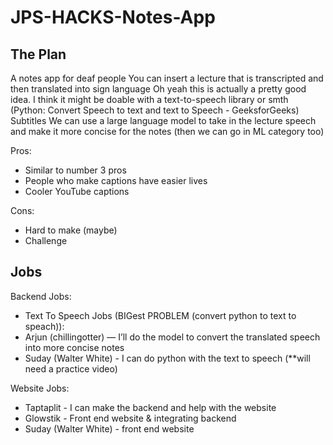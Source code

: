 # JPS-HACKS-Notes-App

## The Plan
A notes app for deaf people
You can insert a lecture that is transcripted and then translated into sign language
Oh yeah this is actually a pretty good idea. I think it might be doable with a text-to-speech library or smth (Python: Convert Speech to text and text to Speech - GeeksforGeeks) 
Subtitles
We can use a large language model to take in the lecture speech and make it more concise for the notes (then we can go in ML category too)

Pros:
- Similar to number 3 pros
- People who make captions have easier lives
- Cooler YouTube captions

Cons:
- Hard to make (maybe)
- Challenge

## Jobs
Backend Jobs:
- Text To Speech Jobs (BIGest PROBLEM (convert python to text to speach)):
- Arjun (chillingotter) — I’ll do the model to convert the translated speech into more concise notes
- Suday (Walter White) - I can do python with the text to speech (**will need a practice video)


Website Jobs:
 - Taptaplit - I can make the backend and help with the website
 - Glowstik - Front end website & integrating backend
 - Suday (Walter White) - front end website
